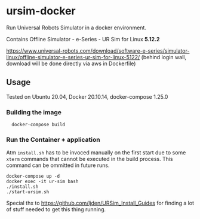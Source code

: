 # ursim-docker

Run Universal Robots Simulator in a docker environment.

Contains Offline Simulator - e-Series - UR Sim for Linux **5.12.2**

https://www.universal-robots.com/download/software-e-series/simulator-linux/offline-simulator-e-series-ur-sim-for-linux-5122/ (behind login wall, download will be done directly via aws in Dockerfile)

## Usage

Tested on Ubuntu 20.04, Docker 20.10.14, docker-compose 1.25.0

### Building the image

      docker-compose build

### Run the Container + application

Atm `install.sh` has to be invoced manually on the first start due to some `xterm` commands that cannot be executed in the build process. This command can be ommitted in future runs. 

```
docker-compose up -d
docker exec -it ur-sim bash
./install.sh
./start-ursim.sh
```

Special thx to https://github.com/ljden/URSim_Install_Guides for finding a lot of stuff needed to get this thing running.
